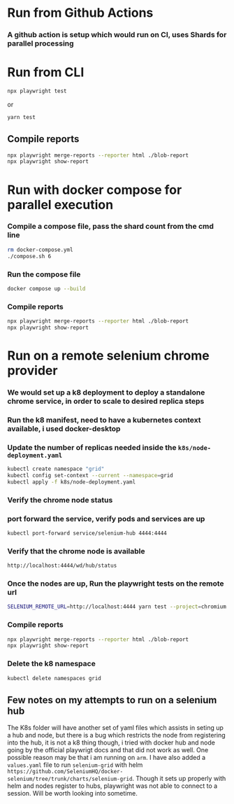 # Run from Github Actions
### A github action is setup which would run on CI, uses Shards for parallel processing

# Run from CLI

```bash
npx playwright test
```
or 
```bash
yarn test
```
## Compile reports

```bash
npx playwright merge-reports --reporter html ./blob-report
npx playwright show-report
```

# Run with docker compose for parallel execution

### Compile a compose file, pass the shard count from the cmd line
```bash
rm docker-compose.yml
./compose.sh 6
```
### Run the compose file
```bash
docker compose up --build
```
### Compile reports
```bash
npx playwright merge-reports --reporter html ./blob-report
npx playwright show-report
```

# Run on a remote selenium chrome provider
### We would set up a k8 deployment to deploy a standalone chrome service, in order to scale to desired replica steps
### Run the k8 manifest, need to have a kubernetes context available, i used docker-desktop
### Update the number of replicas needed inside the ```k8s/node-deployment.yaml```
```bash
kubectl create namespace "grid"
kubectl config set-context --current --namespace=grid
kubectl apply -f k8s/node-deployment.yaml
```
### Verify the chrome node status

### port forward the service, verify pods and services are up
```bash
kubectl port-forward service/selenium-hub 4444:4444
```
### Verify that the chrome node is available
```bash
http://localhost:4444/wd/hub/status
```

### Once the nodes are up, Run the playwright tests on the remote url 
```bash
SELENIUM_REMOTE_URL=http://localhost:4444 yarn test --project=chromium
```
### Compile reports
```bash
npx playwright merge-reports --reporter html ./blob-report
npx playwright show-report
```

### Delete the k8 namespace
```bash
kubectl delete namespaces grid
```

## Few notes on my attempts to run on a selenium hub

The K8s folder will have another set of yaml files which assists in seting up a hub and node, but there is a bug which restricts the node from registering into the hub, it is not a k8 thing though, i tried with docker hub and node going by the official playwrigt docs and that did not work as well. One possible reason may be that i am running on ```arm```. 
I have also added a ```values.yaml``` file to run ```selenium-grid``` with helm 
```https://github.com/SeleniumHQ/docker-selenium/tree/trunk/charts/selenium-grid```. Though it sets up properly with helm and nodes register to hubs, playwright was not able to connect to a session. Will be worth looking into sometime.